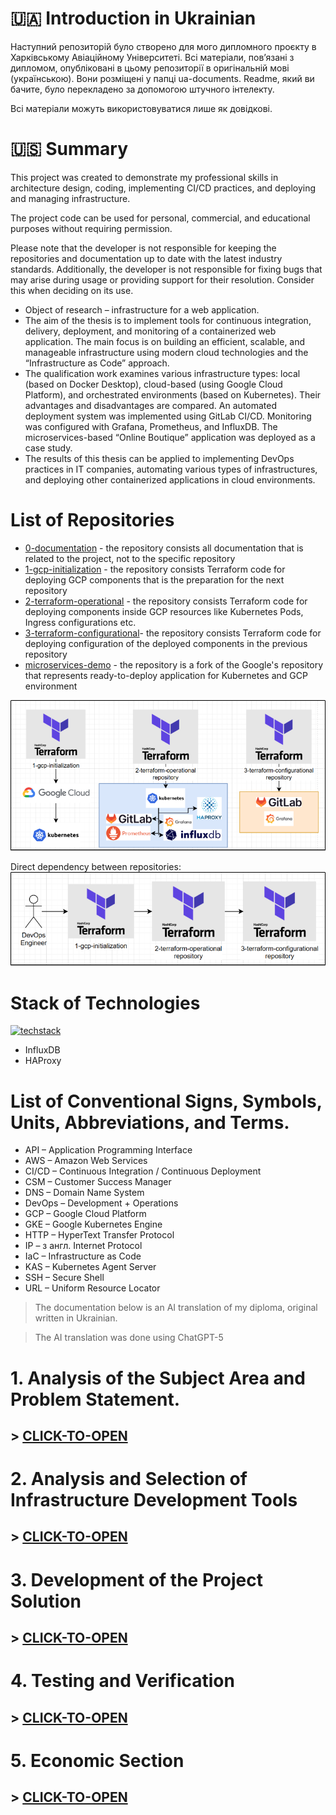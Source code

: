 # 🇺🇦 Introduction in Ukrainian

Наступний репозиторій було створено для мого дипломного проєкту в Харківському Авіаційному Університеті. Всі матеріали, пов’язані з дипломом, опубліковані в цьому репозиторії в оригінальній мові (українською). Вони розміщені у папці ua-documents. Readme, який ви бачите, було перекладено за допомогою штучного інтелекту.

Всі матеріали можуть використовуватися лише як довідкові.

# 🇺🇸 Summary
This project was created to demonstrate my professional skills in architecture design, coding, implementing CI/CD practices, and deploying and managing infrastructure.

The project code can be used for personal, commercial, and educational purposes without requiring permission.

Please note that the developer is not responsible for keeping the repositories and documentation up to date with the latest industry standards. Additionally, the developer is not responsible for fixing bugs that may arise during usage or providing support for their resolution. Consider this when deciding on its use.

* Object of research – infrastructure for a web application.
* The aim of the thesis is to implement tools for continuous integration, delivery, deployment, and monitoring of a containerized web application. The main focus is on building an efficient, scalable, and manageable infrastructure using modern cloud technologies and the “Infrastructure as Code” approach.
* The qualification work examines various infrastructure types: local (based on Docker Desktop), cloud-based (using Google Cloud Platform), and orchestrated environments (based on Kubernetes). Their advantages and disadvantages are compared. An automated deployment system was implemented using GitLab CI/CD. Monitoring was configured with Grafana, Prometheus, and InfluxDB. The microservices-based “Online Boutique” application was deployed as a case study.
* The results of this thesis can be applied to implementing DevOps practices in IT companies, automating various types of infrastructures, and deploying other containerized applications in cloud environments.

# List of Repositories
* [0-documentation](https://github.com/devops-skill-demonstration/0-documentation) - the repository consists all documentation that is related to the project, not to the specific repository
* [1-gcp-initialization](https://github.com/devops-skill-demonstration/1-gcp-initialization) - the repository consists Terraform code for deploying GCP components that is the preparation for the next repository
* [2-terraform-operational](https://github.com/devops-skill-demonstration/2-terraform-operational) - the repository consists Terraform code for deploying components inside GCP resources like Kubernetes Pods, Ingress configurations etc.
* [3-terraform-configurational](https://github.com/devops-skill-demonstration/3-terraform-configurational)- the repository consists Terraform code for deploying configuration of the deployed components in the previous repository
* [microservices-demo](https://github.com/devops-skill-demonstration/microservices-demo) - the repository is a fork of the Google's repository that represents ready-to-deploy application for Kubernetes and GCP environment

![](./README-assets/list-of-repositories.png)

Direct dependency between repositories:
![](./README-assets/repos-direct-dependency.png)




# Stack of Technologies
[![techstack](https://skillicons.dev/icons?i=terraform,kubernetes,grafana,prometheus,gcp,gitlab,docker&theme=light)](https://skillicons.dev)
* InfluxDB
* HAProxy


# List of Conventional Signs, Symbols, Units, Abbreviations, and Terms.
* API – Application Programming Interface
* AWS – Amazon Web Services
* CI/CD – Continuous Integration / Continuous Deployment
* CSM – Customer Success Manager
* DNS – Domain Name System
* DevOps – Development + Operations
* GCP – Google Cloud Platform
* GKE – Google Kubernetes Engine
* HTTP – HyperText Transfer Protocol
* IP – з англ. Internet Protocol
* IaC – Infrastructure as Code
* KAS – Kubernetes Agent Server
* SSH – Secure Shell
* URL – Uniform Resource Locator

> The documentation below is an AI translation of my diploma, original written in Ukrainian.

> The AI translation was done using ChatGPT-5

# 1. Analysis of the Subject Area and Problem Statement.
## > [CLICK-TO-OPEN](./1-analysis-of-the-subject.md)

# 2. Analysis and Selection of Infrastructure Development Tools
## > [CLICK-TO-OPEN](./2-analysis-of-dev-tools.md)

# 3. Development of the Project Solution
## > [CLICK-TO-OPEN](./3-development-of-the-project.md)

# 4. Testing and Verification
## > [CLICK-TO-OPEN](./4-testing-and-verification.md)

# 5. Economic Section
## > [CLICK-TO-OPEN](./5-economic-section.md)
